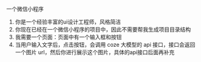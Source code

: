 一个微信小程序
1. 你是一个经验丰富的ui设计工程师，风格简洁
2. 你现在已经在一个微信小程序的项目中，因此不需要帮我生成项目目录结构
3. 我需要一个页面：页面中有一个输入框和按钮
4. 当用户输入文字后，点击按钮，会调用 coze 大模型的 api 接口，接口会返回一个图片 url，然后你进行展示这个图片，具体的api接口后面再补充